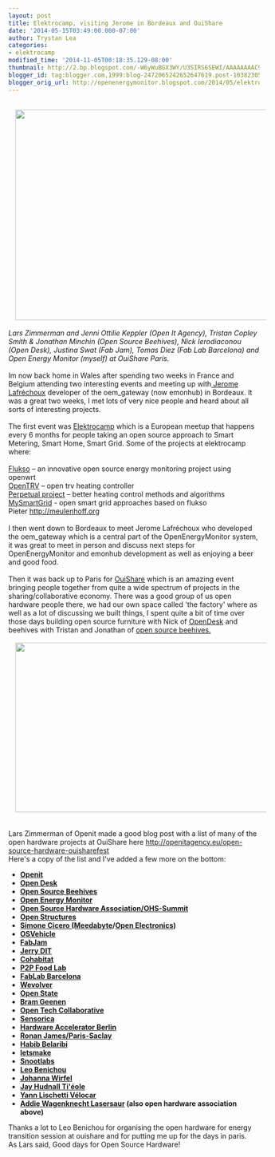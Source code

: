 ```yaml
---
layout: post
title: Elektrocamp, visiting Jerome in Bordeaux and OuiShare
date: '2014-05-15T03:49:00.000-07:00'
author: Trystan Lea
categories:
- elektrocamp
modified_time: '2014-11-05T00:18:35.129-08:00'
thumbnail: http://2.bp.blogspot.com/-W6yWuBGX3WY/U3SIRS6SEWI/AAAAAAAAC9E/NBVcrG9jBBo/s72-c/ouishare.jpg
blogger_id: tag:blogger.com,1999:blog-2472065242652647619.post-1038230548175110957
blogger_orig_url: http://openenergymonitor.blogspot.com/2014/05/elektrocamp-visiting-jerome-in-bordeaux.html
---
```


<style type="text/css">P { margin-bottom: 0.21cm; }A:link {  }</style>  <br /><div class="separator" style="clear: both; text-align: center;"><a href="http://2.bp.blogspot.com/-W6yWuBGX3WY/U3SIRS6SEWI/AAAAAAAAC9E/NBVcrG9jBBo/s1600/ouishare.jpg" imageanchor="1" style="margin-left: 1em; margin-right: 1em;"><img border="0" src="http://2.bp.blogspot.com/-W6yWuBGX3WY/U3SIRS6SEWI/AAAAAAAAC9E/NBVcrG9jBBo/s1600/ouishare.jpg" height="422" width="640" /></a></div><div style="margin-bottom: 0cm;"><br /></div><div style="margin-bottom: 0cm;"><i>Lars Zimmerman and </i><i>Jenni Ottilie Keppler </i><i>(</i><i>Open It Agency), </i><i>Tristan Copley Smith &amp; Jonathan Minchin (</i><i>Open Source Beehives), </i><i>Nick </i><i><span class="_50f4">Ierodiaconou</span> (</i><i>Open Desk), </i><i>Justina Swat (</i><i>Fab Jam), Tomas Diez (Fab Lab Barcelona) </i><i>and </i><i><i>Open Energy Monitor (myself) </i>at OuiShare Paris.</i><br /><br />Im now back home in Wales after spending two weeks in France and Belgium attending two interesting events and meeting up with<a href="http://openenergymonitor.org/emon/user/1531"> Jerome Lafréchoux</a> developer of the oem_gateway (now emonhub) in Bordeaux. It was a great two weeks, I met lots of very nice people and heard about all sorts of interesting projects.</div><div style="margin-bottom: 0cm;"><br /></div><div style="margin-bottom: 0cm;">The first event was <a href="http://developer.mysmartgrid.de/doku.php?id=ec1404-coordination">Elektrocamp</a> which is a European meetup that happens every 6 months for people taking an open source approach to Smart Metering, Smart Home, Smart Grid. Some of the projects at elektrocamp where: </div><div style="margin-bottom: 0cm;"><br /></div><div style="margin-bottom: 0cm;"><a href="http://flukso.net/">Flukso</a> – an innovative open source energy monitoring project using openwrt</div><div style="margin-bottom: 0cm;"><a href="http://opentrv.org.uk/">OpenTRV</a> – open trv heating controller  </div><div style="margin-bottom: 0cm;"><a href="http://www.mech.kuleuven.be/cib/perpetual">Perpetual project</a> – better heating control methods and algorithms</div><div style="margin-bottom: 0cm;"><a href="http://developer.mysmartgrid.de/doku.php?id=start">MySmartGrid</a> - open smart grid approaches based on flukso</div><div style="margin-bottom: 0cm;">Pieter <a href="http://meulenhoff.org/">http://meulenhoff.org</a>&nbsp;</div><div style="margin-bottom: 0cm;"><br /></div><div style="margin-bottom: 0cm;">I then went down to Bordeaux to meet Jerome Lafréchoux who developed the oem_gateway which is a central part of the OpenEnergyMonitor system, it was great to meet in person and discuss next steps for OpenEnergyMonitor and emonhub development as well as enjoying a beer and good food.</div><div style="margin-bottom: 0cm;"><br /></div><div style="margin-bottom: 0cm;">Then it was back up to Paris for <a href="http://ouisharefest14.sched.org/">OuiShare</a> which is an amazing event bringing people together from quite a wide spectrum of projects in the sharing/collaborative economy. There was a good group of us open hardware people there, we had our own space called 'the factory' where as well as a lot of discussing we built things, I spent quite a bit of time over those days building open source furniture with Nick of <a href="https://www.opendesk.cc/">OpenDesk</a> and beehives with Tristan and Jonathan of <a href="http://opensourcebeehives.net/">open source beehives.</a></div><div style="margin-bottom: 0cm;"><br /></div><div class="separator" style="clear: both; text-align: center;"><a href="http://1.bp.blogspot.com/-2hI1SdhdmM0/U3SYA6iTCNI/AAAAAAAAC9U/QParDO9wJF4/s1600/opendesk.png" imageanchor="1" style="margin-left: 1em; margin-right: 1em;"><img border="0" src="http://1.bp.blogspot.com/-2hI1SdhdmM0/U3SYA6iTCNI/AAAAAAAAC9U/QParDO9wJF4/s1600/opendesk.png" height="340" width="640" /></a></div><div style="margin-bottom: 0cm;"><br /></div><div style="margin-bottom: 0cm;"><br /></div><div style="margin-bottom: 0cm;">Lars Zimmerman of Openit made a good blog post with a list of many of the open hardware projects at OuiShare here <a href="http://openitagency.eu/open-source-hardware-ouisharefest">http://openitagency.eu/open-source-hardware-ouisharefest</a> </div><div style="margin-bottom: 0cm;"></div><div style="margin-bottom: 0cm;"></div><div style="margin-bottom: 0cm;"></div><div style="margin-bottom: 0cm;"></div><div style="margin-bottom: 0cm;"></div><div style="margin-bottom: 0cm;"></div><div style="margin-bottom: 0cm;"></div><div style="margin-bottom: 0cm;"></div><div style="margin-bottom: 0cm;"></div><div style="margin-bottom: 0cm;"></div><div style="margin-bottom: 0cm;"></div><div style="margin-bottom: 0cm;"></div><div style="margin-bottom: 0cm;"></div><div style="margin-bottom: 0cm;"></div><div style="margin-bottom: 0cm;">Here's a copy of the list and I've added a few more on the bottom:</div><ul><li><b><a href="http://openitagency.eu/">Openit</a> </b></li><li><b><a href="https://www.opendesk.cc/" target="_blank">Open Desk</a></b></li><li><b><a href="http://www.opensourcebeehives.net/" target="_blank">Open Source Beehives</a></b></li><li><b><a href="http://openenergymonitor.org/emon/user/3" target="_blank">Open Energy Monitor</a></b></li><li><b><a href="http://www.oshwa.org/" target="_blank">Open Source Hardware Association/OHS-Summit</a></b></li><li><b><a href="http://openstructures.net/" target="_blank">Open Structures</a></b></li><li><b><a href="https://twitter.com/meedabyte" target="_blank">Simone Cicero (Meedabyte</a>/<a href="http://www.open-electronics.org/" target="_blank">Open Electronics</a>)</b></li><li><b><a href="http://www.osvehicle.com/" target="_blank">OSVehicle</a></b></li><li><b><a href="http://fabjam.org/" target="_blank">FabJam</a></b></li><li><b><a href="http://www.youandjerrycan.org/" target="_blank">Jerry DIT</a></b></li><li><b><a href="http://cohabitat.net/" target="_blank">Cohabitat</a></b></li><li><b><a href="http://p2pfoodlab.net/" target="_blank">P2P Food Lab</a></b></li><li><b><a href="http://www.fablabbcn.org/" target="_blank">FabLab Barcelona</a></b></li><li><b><a href="http://wevolver.com/" target="_blank">Wevolver</a></b></li><li><b><a href="http://openstate.cc/" target="_blank">Open State</a></b></li><li><b><a href="http://www.studiogeenen.com/" target="_blank">Bram Geenen </a></b></li><li><b><a href="http://www.opentechcollaborative.cc/" target="_blank">Open Tech Collaborative</a></b></li><li><b><a href="http://www.sensorica.co/" target="_blank">Sensorica</a></b></li><li><b><a href="http://hardware.co/" target="_blank">Hardware Accelerator Berlin</a></b></li><li><b><a href="http://www.campus-paris-saclay.fr/" target="_blank">Ronan James/Paris-Saclay</a></b></li><li><b><a href="http://cn.linkedin.com/in/habibbelaribi" target="_blank">Habib Belaribi</a></b></li><li><b><a href="http://letsmake.com/" target="_blank">letsmake</a></b>&nbsp;</li><b></b><li><b><a href="http://snootlab.com/">Snootlabs </a></b></li><b></b><li><b><a href="https://twitter.com/leobenichou">Leo Benichou</a></b></li><b></b><li><b><a href="http://wirfel.net/">Johanna Wirfel</a></b> </li><b></b><li><b><a href="http://www.tieole.com/">Jay Hudnall Ti'éole</a></b></li><b></b><li><b><a href="http://velocar.fr/index-en.html">Yann Lischetti Vélocar </a></b></li><b></b><li><b><a href="http://www.lasersaur.com/">Addie Wagenknecht Lasersaur</a> (also open hardware association above) </b></li></ul>Thanks a lot to Leo <span class="gD" name="Léo Benichou">Benichou for organising the open hardware for energy transition session at ouishare and for putting me up for the days in paris.</span><br /><span class="gD" name="Léo Benichou">As Lars said</span>, Good days for Open Source Hardware!